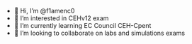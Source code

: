 - 👋 Hi, I’m @f1amenc0
- 👀 I’m interested in CEHv12 exam
- 🌱 I’m currently learning EC Council CEH-Cpent
- 💞️ I’m looking to collaborate on labs and simulations exams

<!---
f1amenc0/f1amenc0 is a ✨ special ✨ repository because its `README.md` (this file) appears on your GitHub profile.
You can click the Preview link to take a look at your changes.
--->

